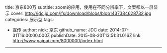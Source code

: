 title: 京东800万
subtitle: zoom的应用，使用在不同分辨率下，文案都以一屏显示
cover: http://jdc.jd.com/jfs/download/blobs/blob1437384628732.jpg
categories: 展示型
tags:
  - 宣传
author:
  nick: 京东
  github_name: JDC
date: 2014-07-31T16:00:00.000Z
publishDate: 2015-08-20T13:51:31.016Z
link: http://www.paipai.com/8000000/index.html
---
